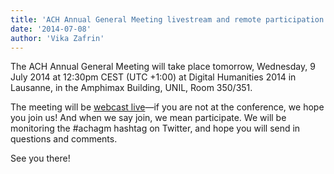 ```yaml
---
title: 'ACH Annual General Meeting livestream and remote participation'
date: '2014-07-08'
author: 'Vika Zafrin'
---
```

The ACH Annual General Meeting will take place tomorrow, Wednesday, 9 July 2014 at 12:30pm CEST (UTC +1:00) at Digital Humanities 2014 in Lausanne, in the Amphimax Building, UNIL, Room 350/351.

The meeting will be [webcast live](http://dharchive.org/stream.html)—if you are not at the conference, we hope you join us! And when we say join, we mean participate. We will be monitoring the #achagm hashtag on Twitter, and hope you will send in questions and comments.

See you there!
